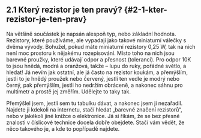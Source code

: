 ## 2.1 Který rezistor je ten pravý? {#2-1-kter-rezistor-je-ten-prav}

Na většině součástek je napsán alespoň typ, nebo základní hodnota. Rezistory, které používáme, ale vypadají jako takové miniaturní válečky s dvěma vývody. Bohužel, pokud máte miniaturní rezistory 0,25 W, tak na nich není moc prostoru k nějakému rozepisování. Místo toho na nich jsou barevné proužky, které udávají odpor a přesnost (toleranci). Pro odpor 10K to jsou hnědá, modrá a oranžová, takže – lupu do ruky, pořádné světlo, a hledat! Já nevím jak ostatní, ale já často na rezistor koukám, a přemýšlím, jestli to je hnědý proužek nebo červený, jestli ten vedle je modrý nebo černý, pak přemýšlím, jestli ho nedržím obráceně, a nakonec sáhnu pro multimetr a prostě jej změřím. Udělejte to taky tak.

Přemýšlel jsem, jestli sem tu tabulku dávat, a nakonec jsem ji nezařadil. Najdete ji kdekoli na internetu, stačí hledat „barevné značení rezistorů“, nebo v jakékoli jiné knížce o elektronice. Já si říkám, že se bez přesné znalosti v číslicové technice docela dobře obejdete. Stačí vám vědět, že něco takového je, a kde to popřípadě najdete.